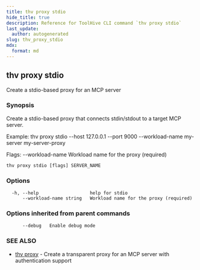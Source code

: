 ```yaml
---
title: thv proxy stdio
hide_title: true
description: Reference for ToolHive CLI command `thv proxy stdio`
last_update:
  author: autogenerated
slug: thv_proxy_stdio
mdx:
  format: md
---
```


## thv proxy stdio

Create a stdio-based proxy for an MCP server

### Synopsis

Create a stdio-based proxy that connects stdin/stdout to a target MCP server.

Example:
  thv proxy stdio --host 127.0.0.1 --port 9000 --workload-name my-server my-server-proxy

Flags:
  --workload-name  Workload name for the proxy (required)


```
thv proxy stdio [flags] SERVER_NAME
```

### Options

```
  -h, --help                   help for stdio
      --workload-name string   Workload name for the proxy (required)
```

### Options inherited from parent commands

```
      --debug   Enable debug mode
```

### SEE ALSO

* [thv proxy](thv_proxy.md)	 - Create a transparent proxy for an MCP server with authentication support

